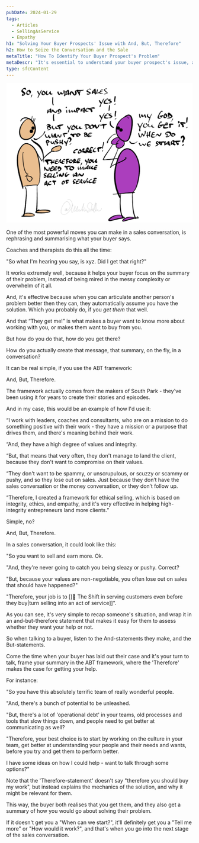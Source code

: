 ```yaml
---
pubDate: 2024-01-29
tags:
  - Articles
  - SellingAsService
  - Empathy
h1: "Solving Your Buyer Prospects' Issue with And, But, Therefore"
h2: How to Seize the Conversation and the Sale
metaTitle: "How To Identify Your Buyer Prospect's Problem"
metaDescr: "It's essential to understand your buyer prospect's issue, and being able to satisfy your their needs will help you close more deals. Learn more by reading on!"
type: sfcContent
---
```


![](Media/SalesFlowCoach.app_And-But-Therefore_MartinStellar.jpg)

One of the most powerful moves you can make in a sales conversation, is rephrasing and summarising what your buyer says.

Coaches  and therapists do this all the time:

"So what I'm hearing you say, is xyz. Did I get that right?"

It works extremely well, because it helps your buyer focus on the summary of their problem, instead of being mired in the messy complexity or overwhelm of it all.

And, it's effective because when you can articulate another person's problem better then they can, they automatically assume you have the solution. Which you probably do, if you *get them* that well.

And that “They get me!” is what makes a buyer want to know more about working with you, or makes them want to buy from you.

But how do you do that, how do you get there?

How do you actually create that message, that summary, on the fly, in a conversation?

It can be real simple, if you use the ABT framework:

And, But, Therefore.

The framework actually comes from the makers of South Park - they've been using it for years to create their stories and episodes.

And in my case, this would be an example of how I'd use it:

“I work with leaders, coaches and consultants, who are on a mission to do something positive with their work - they have a mission or a purpose that drives them, and there's meaning behind their work.

“And, they have a high degree of values and integrity.

“But, that means that very often, they don't manage to land the client, because they don't want to compromise on their values.

“They don't want to be spammy, or unscrupulous, or scuzzy or scammy or pushy, and so they lose out on sales. Just because they don’t have the sales conversation or the money conversation, or they don’t follow up.

“Therefore, I created a framework for ethical selling, which is based on integrity, ethics, and empathy, and it's very effective in helping high-integrity entrepreneurs land more clients.”

Simple, no?

And, But, Therefore.

In a sales conversation, it could look like this:

"So you want to sell and earn more. Ok.

"And, they're never going to catch you being sleazy or pushy. Correct?

"But, because your values are non-negotiable, you often lose out on sales that should have happened?"

"Therefore, your job is to [[📄 The Shift in serving customers even before they buy|turn selling into an act of service]]".

As you can see, it's very simple to recap someone's situation, and wrap it in an and-but-therefore statement that makes it easy for them to assess whether they want your help or not.

So when talking to a buyer, listen to the And-statements they make, and the But-statements.

Come the time when your buyer has laid out their case and it's your turn to talk, frame your summary in the ABT framework, where the 'Therefore' makes the case for getting your help.

For instance:

"So you have this absolutely terrific team of really wonderful people.

"And, there's a bunch of potential to be unleashed.

"But, there's a lot of 'operational debt' in your teams, old processes and tools that slow things down, and people need to get better at communicating as well?

"Therefore, your best choice is to start by working on the culture in your team, get better at understanding your people and their needs and wants, before you try and get them to perform better.

I have some ideas on how I could help - want to talk through some options?"

Note that the 'Therefore-statement' doesn't say "therefore you should buy my work", but instead explains the mechanics of the solution, and why it might be relevant for them.

This way, the buyer both realises that you get them, and they also get a summary of how you would go about solving their problem.

If it doesn't get you a "When can we start?", it'll definitely get you a "Tell me more" or "How would it work?", and that's when you go into the next stage of the sales conversation.

